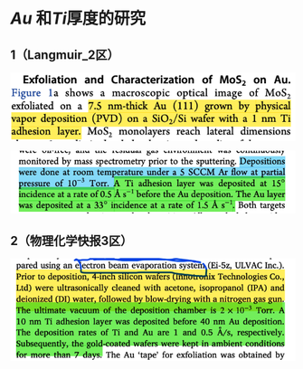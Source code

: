 # $Au$ 和$Ti$厚度的研究

## 1（Langmuir_2区）

![](1镀金方法和厚度.png)

![](1镀金条件.png)

## 2（物理化学快报3区）

![](2镀金方法条件及厚度.png)